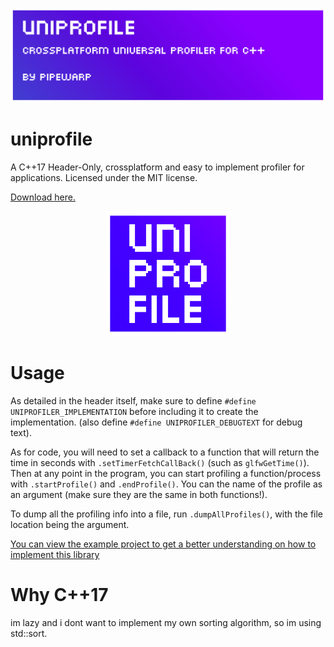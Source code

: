![banner](./brand/banner.png "banner")

# uniprofile

A C++17 Header-Only, crossplatform and easy to implement profiler for applications.
Licensed under the MIT license.

[Download here.](https://github.com/PipeWarp/uniprofile/blob/master/include/uniprofile.h)


<p align="center">
<img src="./brand/icon.png" alt="drawing" width="200" height="200"/>
</p>


# Usage
As detailed in the header itself, make sure to define `#define UNIPROFILER_IMPLEMENTATION` before including it to create the implementation. (also define `#define UNIPROFILER_DEBUGTEXT` for debug text).

As for code, you will need to set a callback to a function that will return the time in seconds with `.setTimerFetchCallBack()` (such as `glfwGetTime()`). Then at any point in the program, you can start profiling a function/process with `.startProfile()` and `.endProfile()`. You can the name of the profile as an argument (make sure they are the same in both functions!).

To dump all the profiling info into a file, run `.dumpAllProfiles()`, with the file location being the argument.

[You can view the example project to get a better understanding on how to implement this library](https://github.com/PipeWarp/uniprofile/blob/master/example/)

# Why C++17
im lazy and i dont want to implement my own sorting algorithm, so im using std::sort.


